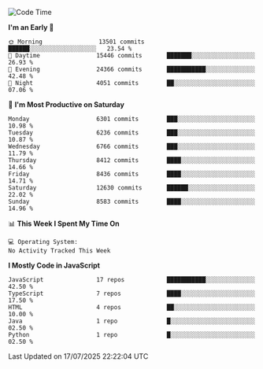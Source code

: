 <!--START_SECTION:waka-->
![Code Time](http://img.shields.io/badge/Code%20Time-3%2C498%20hrs%2059%20mins-blue)

**I'm an Early 🐤** 

```text
🌞 Morning                13501 commits       ██████░░░░░░░░░░░░░░░░░░░   23.54 % 
🌆 Daytime                15446 commits       ███████░░░░░░░░░░░░░░░░░░   26.93 % 
🌃 Evening                24366 commits       ███████████░░░░░░░░░░░░░░   42.48 % 
🌙 Night                  4051 commits        ██░░░░░░░░░░░░░░░░░░░░░░░   07.06 % 
```
📅 **I'm Most Productive on Saturday** 

```text
Monday                   6301 commits        ███░░░░░░░░░░░░░░░░░░░░░░   10.98 % 
Tuesday                  6236 commits        ███░░░░░░░░░░░░░░░░░░░░░░   10.87 % 
Wednesday                6766 commits        ███░░░░░░░░░░░░░░░░░░░░░░   11.79 % 
Thursday                 8412 commits        ████░░░░░░░░░░░░░░░░░░░░░   14.66 % 
Friday                   8436 commits        ████░░░░░░░░░░░░░░░░░░░░░   14.71 % 
Saturday                 12630 commits       ██████░░░░░░░░░░░░░░░░░░░   22.02 % 
Sunday                   8583 commits        ████░░░░░░░░░░░░░░░░░░░░░   14.96 % 
```


📊 **This Week I Spent My Time On** 

```text
💻 Operating System: 
No Activity Tracked This Week
```

**I Mostly Code in JavaScript** 

```text
JavaScript               17 repos            ███████████░░░░░░░░░░░░░░   42.50 % 
TypeScript               7 repos             ████░░░░░░░░░░░░░░░░░░░░░   17.50 % 
HTML                     4 repos             ██░░░░░░░░░░░░░░░░░░░░░░░   10.00 % 
Java                     1 repo              █░░░░░░░░░░░░░░░░░░░░░░░░   02.50 % 
Python                   1 repo              █░░░░░░░░░░░░░░░░░░░░░░░░   02.50 % 
```




 Last Updated on 17/07/2025 22:22:04 UTC
<!--END_SECTION:waka-->

<!--
**likaiqiang/likaiqiang** is a ✨ _special_ ✨ repository because its `README.md` (this file) appears on your GitHub profile.

Here are some ideas to get you started:

- 🔭 I’m currently working on ...
- 🌱 I’m currently learning ...
- 👯 I’m looking to collaborate on ...
- 🤔 I’m looking for help with ...
- 💬 Ask me about ...
- 📫 How to reach me: ...
- 😄 Pronouns: ...
- ⚡ Fun fact: ...
-->
